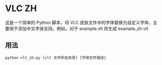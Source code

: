 # VLC ZH

这是一个简单的 Python 脚本，将 VLC 皮肤文件中的字体替换为自定义字体，主要用于添加中文字体支持。例如，对于 example.vlt 将生成 example_zh.vlt

## 用法

```shell
python vlt_zh.py [vlt 文件所在目录] [字体文件路径]
```
